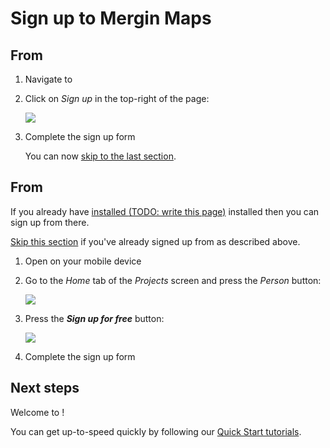 # Sign up to Mergin Maps


## From <MainDomainName />

1. Navigate to <MainDomainNameLink />

2. Click on *Sign up* in the top-right of the page:

   ![](./mergin-web-register.jpg)
   
3. Complete the sign up form

   You can now [skip to the last section](./index.md#next-steps).


## From <MobileAppName />

If you already have [installed <MobileAppName /> (TODO: write this page)](../install-mergin-maps-mobile/index.md) installed then you can sign up from there.

[Skip this section](./index.md#next-steps) if you've already signed up from <MainDomainName /> as described above.

1. Open <MobileAppName /> on your mobile device

2. Go to the *Home* tab of the *Projects* screen and press the *Person* button:

   ![](./merginmaps-mobile-person-button.jpg)
   
3. Press the ***Sign up for free*** button:
   
   ![](./merginmaps-mobile-sign-up.jpg)
   
4. Complete the sign up form


## Next steps

Welcome to <MainPlatformName />!

You can get up-to-speed quickly by following our [Quick Start tutorials](../../tutorials/capturing-first-data/index.md).
